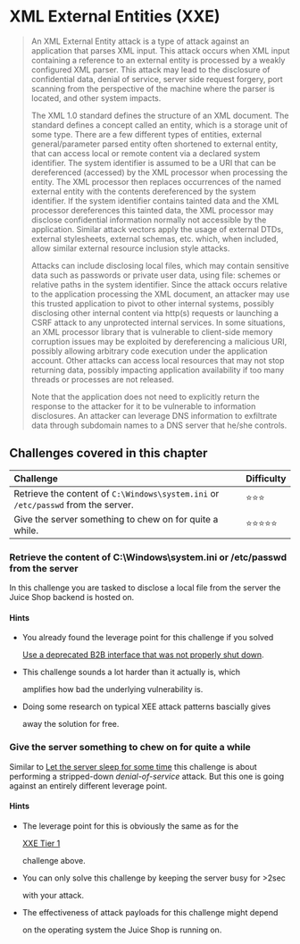 # XML External Entities \(XXE\)

> An XML External Entity attack is a type of attack against an application that parses XML input. This attack occurs when XML input containing a reference to an external entity is processed by a weakly configured XML parser. This attack may lead to the disclosure of confidential data, denial of service, server side request forgery, port scanning from the perspective of the machine where the parser is located, and other system impacts.
>
> The XML 1.0 standard defines the structure of an XML document. The standard defines a concept called an entity, which is a storage unit of some type. There are a few different types of entities, external general/parameter parsed entity often shortened to external entity, that can access local or remote content via a declared system identifier. The system identifier is assumed to be a URI that can be dereferenced \(accessed\) by the XML processor when processing the entity. The XML processor then replaces occurrences of the named external entity with the contents dereferenced by the system identifier. If the system identifier contains tainted data and the XML processor dereferences this tainted data, the XML processor may disclose confidential information normally not accessible by the application. Similar attack vectors apply the usage of external DTDs, external stylesheets, external schemas, etc. which, when included, allow similar external resource inclusion style attacks.
>
> Attacks can include disclosing local files, which may contain sensitive data such as passwords or private user data, using file: schemes or relative paths in the system identifier. Since the attack occurs relative to the application processing the XML document, an attacker may use this trusted application to pivot to other internal systems, possibly disclosing other internal content via http\(s\) requests or launching a CSRF attack to any unprotected internal services. In some situations, an XML processor library that is vulnerable to client-side memory corruption issues may be exploited by dereferencing a malicious URI, possibly allowing arbitrary code execution under the application account. Other attacks can access local resources that may not stop returning data, possibly impacting application availability if too many threads or processes are not released.
>
> Note that the application does not need to explicitly return the response to the attacker for it to be vulnerable to information disclosures. An attacker can leverage DNS information to exfiltrate data through subdomain names to a DNS server that he/she controls.

## Challenges covered in this chapter

| Challenge | Difficulty |
| :--- | :--- |
| Retrieve the content of `C:\Windows\system.ini` or `/etc/passwd` from the server. | :star::star::star: |
| Give the server something to chew on for quite a while. | :star::star::star::star::star: |

### Retrieve the content of C:\Windows\system.ini or /etc/passwd from the server

In this challenge you are tasked to disclose a local file from the server the Juice Shop backend is hosted on.

#### Hints

* You already found the leverage point for this challenge if you solved

  [Use a deprecated B2B interface that was not properly shut down](forgotten-content.md#use-a-deprecated-b2b-interface-that-was-not-properly-shut-down).

* This challenge sounds a lot harder than it actually is, which

  amplifies how bad the underlying vulnerability is.

* Doing some research on typical XEE attack patterns bascially gives

  away the solution for free.

### Give the server something to chew on for quite a while

Similar to [Let the server sleep for some time](injection.md#let-the-server-sleep-for-some-time) this challenge is about performing a stripped-down _denial-of-service_ attack. But this one is going against an entirely different leverage point.

#### Hints

* The leverage point for this is obviously the same as for the

  [XXE Tier 1](xml-external-entities-xxe.md#retrieve-the-content-of-cwindowssystemini-or-etcpasswd-from-the-server)

  challenge above.

* You can only solve this challenge by keeping the server busy for &gt;2sec

  with your attack.

* The effectiveness of attack payloads for this challenge might depend

  on the operating system the Juice Shop is running on.

